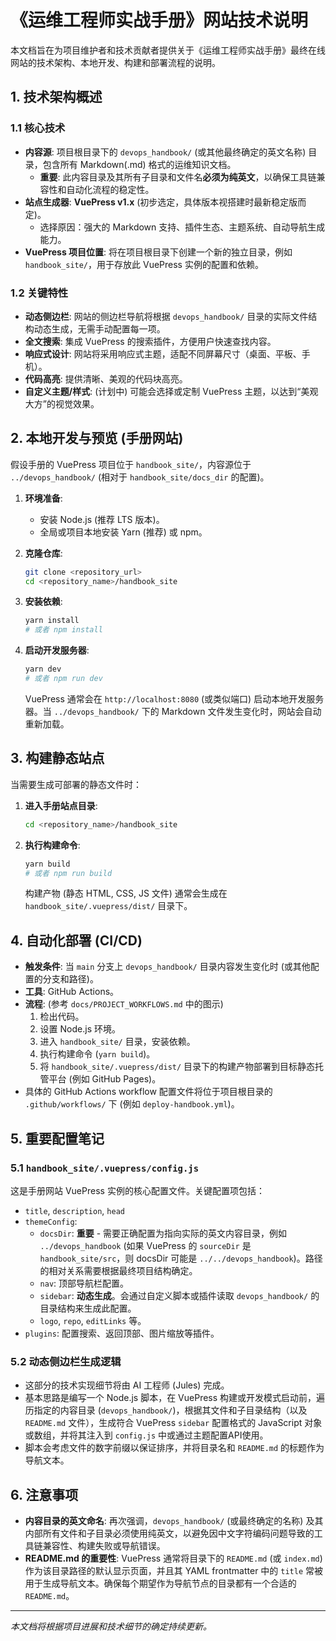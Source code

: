 # 《运维工程师实战手册》网站技术说明

本文档旨在为项目维护者和技术贡献者提供关于《运维工程师实战手册》最终在线网站的技术架构、本地开发、构建和部署流程的说明。

## 1. 技术架构概述

### 1.1 核心技术
-   **内容源**: 项目根目录下的 `devops_handbook/` (或其他最终确定的英文名称) 目录，包含所有 Markdown(.md) 格式的运维知识文档。
    -   **重要**: 此内容目录及其所有子目录和文件名**必须为纯英文**，以确保工具链兼容性和自动化流程的稳定性。
-   **站点生成器**: **VuePress v1.x** (初步选定，具体版本视搭建时最新稳定版而定)。
    -   选择原因：强大的 Markdown 支持、插件生态、主题系统、自动导航生成能力。
-   **VuePress 项目位置**: 将在项目根目录下创建一个新的独立目录，例如 `handbook_site/`，用于存放此 VuePress 实例的配置和依赖。

### 1.2 关键特性
-   **动态侧边栏**: 网站的侧边栏导航将根据 `devops_handbook/` 目录的实际文件结构动态生成，无需手动配置每一项。
-   **全文搜索**: 集成 VuePress 的搜索插件，方便用户快速查找内容。
-   **响应式设计**: 网站将采用响应式主题，适配不同屏幕尺寸（桌面、平板、手机）。
-   **代码高亮**: 提供清晰、美观的代码块高亮。
-   **自定义主题/样式**: (计划中) 可能会选择或定制 VuePress 主题，以达到“美观大方”的视觉效果。

## 2. 本地开发与预览 (手册网站)

假设手册的 VuePress 项目位于 `handbook_site/`，内容源位于 `../devops_handbook/` (相对于 `handbook_site/docs_dir` 的配置)。

1.  **环境准备**:
    *   安装 Node.js (推荐 LTS 版本)。
    *   全局或项目本地安装 Yarn (推荐) 或 npm。

2.  **克隆仓库**:
    ```bash
    git clone <repository_url>
    cd <repository_name>/handbook_site
    ```

3.  **安装依赖**:
    ```bash
    yarn install
    # 或者 npm install
    ```

4.  **启动开发服务器**:
    ```bash
    yarn dev
    # 或者 npm run dev
    ```
    VuePress 通常会在 `http://localhost:8080` (或类似端口) 启动本地开发服务器。当 `../devops_handbook/` 下的 Markdown 文件发生变化时，网站会自动重新加载。

## 3. 构建静态站点

当需要生成可部署的静态文件时：

1.  **进入手册站点目录**:
    ```bash
    cd <repository_name>/handbook_site
    ```
2.  **执行构建命令**:
    ```bash
    yarn build
    # 或者 npm run build
    ```
    构建产物 (静态 HTML, CSS, JS 文件) 通常会生成在 `handbook_site/.vuepress/dist/` 目录下。

## 4. 自动化部署 (CI/CD)

-   **触发条件**: 当 `main` 分支上 `devops_handbook/` 目录内容发生变化时 (或其他配置的分支和路径)。
-   **工具**: GitHub Actions。
-   **流程**: (参考 `docs/PROJECT_WORKFLOWS.md` 中的图示)
    1.  检出代码。
    2.  设置 Node.js 环境。
    3.  进入 `handbook_site/` 目录，安装依赖。
    4.  执行构建命令 (`yarn build`)。
    5.  将 `handbook_site/.vuepress/dist/` 目录下的构建产物部署到目标静态托管平台 (例如 GitHub Pages)。
-   具体的 GitHub Actions workflow 配置文件将位于项目根目录的 `.github/workflows/` 下 (例如 `deploy-handbook.yml`)。

## 5. 重要配置笔记

### 5.1 `handbook_site/.vuepress/config.js`
这是手册网站 VuePress 实例的核心配置文件。关键配置项包括：
-   `title`, `description`, `head`
-   `themeConfig`:
    -   `docsDir`: **重要** - 需要正确配置为指向实际的英文内容目录，例如 `../devops_handbook` (如果 VuePress 的 `sourceDir` 是 `handbook_site/src`，则 docsDir 可能是 `../../devops_handbook`)。路径的相对关系需要根据最终项目结构确定。
    -   `nav`: 顶部导航栏配置。
    -   `sidebar`: **动态生成**。会通过自定义脚本或插件读取 `devops_handbook/` 的目录结构来生成此配置。
    -   `logo`, `repo`, `editLinks` 等。
-   `plugins`: 配置搜索、返回顶部、图片缩放等插件。

### 5.2 动态侧边栏生成逻辑
-   这部分的技术实现细节将由 AI 工程师 (Jules) 完成。
-   基本思路是编写一个 Node.js 脚本，在 VuePress 构建或开发模式启动前，遍历指定的内容目录 (`devops_handbook/`)，根据其文件和子目录结构（以及 `README.md` 文件），生成符合 VuePress `sidebar` 配置格式的 JavaScript 对象或数组，并将其注入到 `config.js` 中或通过主题配置API使用。
-   脚本会考虑文件的数字前缀以保证排序，并将目录名和 `README.md` 的标题作为导航文本。

## 6. 注意事项
-   **内容目录的英文命名**: 再次强调，`devops_handbook/` (或最终确定的名称) 及其内部所有文件和子目录必须使用纯英文，以避免因中文字符编码问题导致的工具链兼容性、构建失败或导航错误。
-   **README.md 的重要性**: VuePress 通常将目录下的 `README.md` (或 `index.md`) 作为该目录路径的默认显示页面，并且其 YAML frontmatter 中的 `title` 常被用于生成导航文本。确保每个期望作为导航节点的目录都有一个合适的 `README.md`。

---
*本文档将根据项目进展和技术细节的确定持续更新。*

